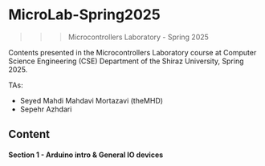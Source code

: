 ﻿# MicroLab-Spring2025
>>> Microcontrollers Laboratory - Spring 2025

Contents presented in the Microcontrollers Laboratory course at Computer Science Engineering (CSE) Department of the Shiraz University, Spring 2025.

TAs:
- Seyed Mahdi Mahdavi Mortazavi (theMHD)
- Sepehr Azhdari

## Content

#### Section 1 - Arduino intro & General IO devices

